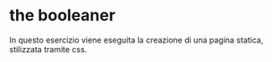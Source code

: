 # the booleaner
In questo esercizio viene eseguita la creazione di una pagina statica, stilizzata tramite css.